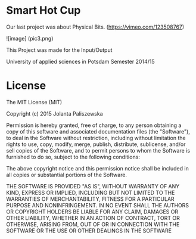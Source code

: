 Smart Hot Cup
========
Our last project was about Physical Bits. (https://vimeo.com/123508767)


![image] (pic3.png)

This Project was made for the Input/Output

University of applied sciences in Potsdam 
Semester 2014/15


License
========
The MIT License (MIT)

Copyright (c) 2015 Jolanta Paliszewska

Permission is hereby granted, free of charge, to any person obtaining a copy of this software and associated documentation files (the "Software"), to deal in the Software without restriction, including without limitation the rights to use, copy, modify, merge, publish, distribute, sublicense, and/or sell copies of the Software, and to permit persons to whom the Software is furnished to do so, subject to the following conditions:

The above copyright notice and this permission notice shall be included in all copies or substantial portions of the Software.

THE SOFTWARE IS PROVIDED "AS IS", WITHOUT WARRANTY OF ANY KIND, EXPRESS OR IMPLIED, INCLUDING BUT NOT LIMITED TO THE WARRANTIES OF MERCHANTABILITY, FITNESS FOR A PARTICULAR PURPOSE AND NONINFRINGEMENT. IN NO EVENT SHALL THE AUTHORS OR COPYRIGHT HOLDERS BE LIABLE FOR ANY CLAIM, DAMAGES OR OTHER LIABILITY, WHETHER IN AN ACTION OF CONTRACT, TORT OR OTHERWISE, ARISING FROM, OUT OF OR IN CONNECTION WITH THE SOFTWARE OR THE USE OR OTHER DEALINGS IN THE SOFTWARE
